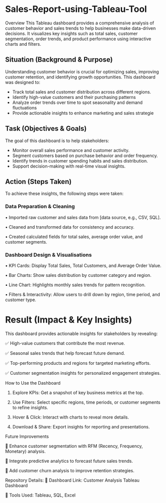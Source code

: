 # Sales-Report-using-Tableau-Tool
Overview
This Tableau dashboard provides a comprehensive analysis of customer behavior and sales trends to help businesses make data-driven decisions. It visualizes key insights such as total sales, customer segmentation, order trends, and product performance using interactive charts and filters.

## Situation (Background & Purpose)
Understanding customer behavior is crucial for optimizing sales, improving customer retention, and identifying growth opportunities. This dashboard was designed to:

- Track total sales and customer distribution across different regions.
- Identify high-value customers and their purchasing patterns
- Analyze order trends over time to spot seasonality and demand fluctuations
- Provide actionable insights to enhance marketing and sales strategie


## Task (Objectives & Goals)
The goal of this dashboard is to help stakeholders:

- Monitor overall sales performance and customer activity.
- Segment customers based on purchase behavior and order frequency.
- Identify trends in customer spending habits and sales distribution.
- Support decision-making with real-time visual insights.

## Action (Steps Taken)
To achieve these insights, the following steps were taken:
### Data Preparation & Cleaning

  • Imported raw customer and sales data from [data source, e.g., CSV, SQL].

  • Cleaned and transformed data for consistency and accuracy.

  • Created calculated fields for total sales, average order value, and customer segments.



### Dashboard Design & Visualisations

• KPI Cards: Display Total Sales, Total Customers, and Average Order Value.

• Bar Charts: Show sales distribution by customer category and region.

• Line Chart: Highlights monthly sales trends for pattern recognition.

• Filters & Interactivity: Allow users to drill down by region, time period, and customer type.

# Result (Impact & Key Insights)



This dashboard provides actionable insights for stakeholders by revealing:

✅ High-value customers that contribute the most revenue.

✅ Seasonal sales trends that help forecast future demand.

✅ Top-performing products and regions for targeted marketing efforts.

✅ Customer segmentation insights for personalized engagement strategies.

How to Use the Dashboard

1. Explore KPIs: Get a snapshot of key business metrics at the top.

2. Use Filters: Select specific regions, time periods, or customer segments to refine insights.

3. Hover & Click: Interact with charts to reveal more details.

4. Download & Share: Export insights for reporting and presentations.

Future Improvements



🔹 Enhance customer segmentation with RFM (Recency, Frequency, Monetary) analysis.

🔹 Integrate predictive analytics to forecast future sales trends.

🔹 Add customer churn analysis to improve retention strategies.

Repository Details:
📌 Dashboard Link: Customer Analysis Tableau Dashboard

📌 Tools Used: Tableau, SQL, Excel

